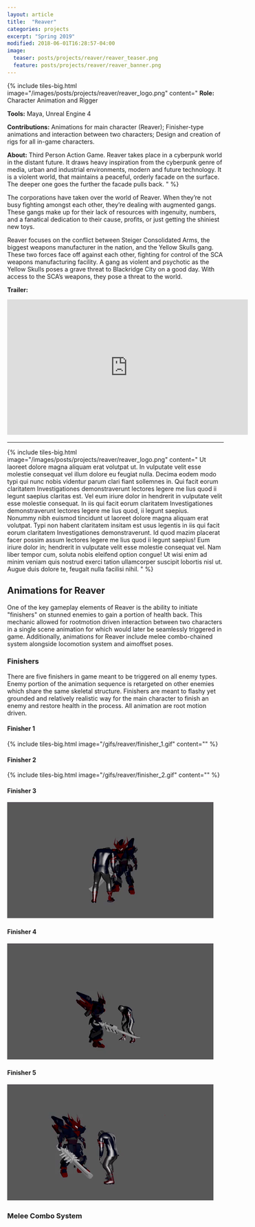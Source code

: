 ```yaml
---
layout: article
title:  "Reaver"
categories: projects
excerpt: "Spring 2019"
modified: 2018-06-01T16:28:57-04:00
image:
  teaser: posts/projects/reaver/reaver_teaser.png
  feature: posts/projects/reaver/reaver_banner.png
---
```


{% include tiles-big.html
    image="/images/posts/projects/reaver/reaver_logo.png"
    content="
**Role:** Character Animation and Rigger

**Tools:** Maya, Unreal Engine 4
             
**Contributions:** Animations for main character (Reaver); Finisher-type animations and interaction between two characters; Design and creation of rigs for all in-game characters.

**About:** Third Person Action Game. Reaver takes place in a cyberpunk world in the distant future. It draws heavy inspiration from the cyberpunk genre of media, urban and industrial environments, modern and future technology. It is a violent world, that maintains a peaceful, orderly facade on the surface. The deeper one goes the further the facade pulls back.
"
%}

The corporations have taken over the world of Reaver. When they’re not busy fighting amongst each other, they’re dealing with augmented gangs. These gangs make up for their lack of resources with ingenuity, numbers, and a fanatical dedication to their cause, profits, or just getting the shiniest new toys.

Reaver focuses on the conflict between Steiger Consolidated Arms, the biggest weapons manufacturer in the nation, and the Yellow Skulls gang. These two forces face off against each other, fighting for control of the SCA weapons manufacturing facility.
A gang as violent and psychotic as the Yellow Skulls poses a grave threat to Blackridge City on a good day. With access to the SCA’s weapons, they pose a threat to the world.

**Trailer:**

<iframe width="560" height="315" src="https://www.youtube.com/embed/j4RqDYoum2E" frameborder="0" allow="accelerometer; autoplay; encrypted-media; gyroscope; picture-in-picture" allowfullscreen></iframe>

___


{% include tiles-big.html
    image="/images/posts/projects/reaver/reaver_logo.png"
    content="
        Ut laoreet dolore magna aliquam erat volutpat ut. In vulputate velit esse molestie consequat vel illum dolore eu feugiat nulla. Decima eodem modo typi qui nunc nobis videntur parum clari fiant sollemnes in. Qui facit eorum claritatem Investigationes demonstraverunt lectores legere me lius quod ii legunt saepius claritas est.
        Vel eum iriure dolor in hendrerit in vulputate velit esse molestie consequat. In iis qui facit eorum claritatem Investigationes demonstraverunt lectores legere me lius quod, ii legunt saepius.                        
        Nonummy nibh euismod tincidunt ut laoreet dolore magna aliquam erat volutpat. Typi non habent claritatem insitam est usus legentis in iis qui facit eorum claritatem Investigationes demonstraverunt. Id quod mazim placerat facer possim assum lectores legere me lius quod ii legunt saepius! Eum iriure dolor in; hendrerit in vulputate velit esse molestie consequat vel. Nam liber tempor cum, soluta nobis eleifend option congue! Ut wisi enim ad minim veniam quis nostrud exerci tation ullamcorper suscipit lobortis nisl ut. Augue duis dolore te, feugait nulla facilisi nihil.
    "
%}

## Animations for Reaver

One of the key gameplay elements of Reaver is the ability to initiate "finishers" on stunned enemies to gain a portion of health back. This mechanic allowed for rootmotion driven interaction between two characters in a single scene animation for which would later be seamlessly triggered in game. Additionally, animations for Reaver include melee combo-chained system alongside locomotion system and aimoffset poses. 

### Finishers

There are five finishers in game meant to be triggered on all enemy types. Enemy portion of the animation sequence is retargeted on other enemies which share the same skeletal structure.
Finishers are meant to flashy yet grounded and relatively realistic way for the main character to finish an enemy and restore health in the process. 
All animation are root motion driven.

#### Finisher 1
{% include tiles-big.html
    image="/gifs/reaver/finisher_1.gif"
    content=""
%}

#### Finisher 2
{% include tiles-big.html
    image="/gifs/reaver/finisher_2.gif"
    content=""
%}

#### Finisher 3
![alt text](/gifs/reaver/finisher_3.gif "Reaver Finisher 3")

#### Finisher 4
![alt text](/gifs/reaver/finisher_4.gif "Reaver Finisher 4")

#### Finisher 5
![alt text](/gifs/reaver/finisher_5.gif "Reaver Finisher 5")

### Melee Combo System




